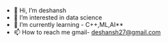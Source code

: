 - 👋 Hi, I’m deshansh 
- 👀 I’m interested in data science
- 🌱 I’m currently learning - C++,ML,AI**
- 📫 How to reach me  gmail- deshansh27@gmail.com
 [](https://mail.google.com/mail/u/1/#inbox)

<!---
deshansh27/deshansh27 is a ✨ special ✨ repository because its `README.md` (this file) appears on your GitHub profile.
You can click the Preview link to take a look at your changes.
--->
